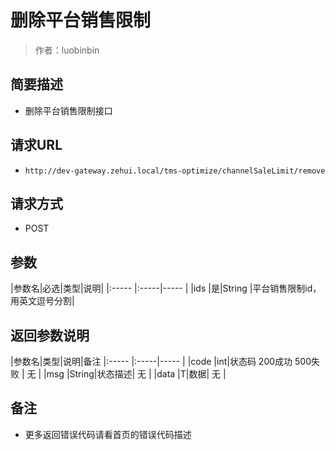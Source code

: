 # 删除平台销售限制

> 作者：luobinbin

## 简要描述

- 删除平台销售限制接口

## 请求URL
- `http://dev-gateway.zehui.local/tms-optimize/channelSaleLimit/remove`
  
## 请求方式
- POST

## 参数

|参数名|必选|类型|说明|
|:-----  |:-----|-----                  |
|ids |是|String   |平台销售限制id，用英文逗号分割|

## 返回参数说明

|参数名|类型|说明|备注
|:-----  |:-----|-----                  |
|code  |int|状态码  200成功   500失败 |  无  |
|msg  |String|状态描述|        无   |
|data  |T|数据|     无  |

## 备注 

- 更多返回错误代码请看首页的错误代码描述